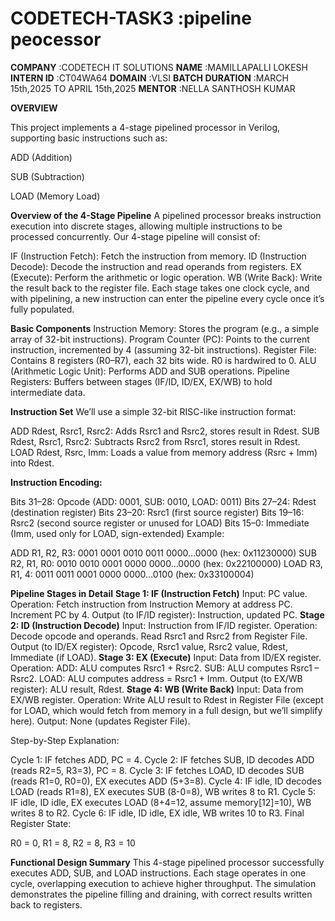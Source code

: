 # CODETECH-TASK3    :pipeline peocessor
**COMPANY**         :CODETECH IT SOLUTIONS
**NAME**            :MAMILLAPALLI LOKESH
**INTERN ID**       :CT04WA64
**DOMAIN**          :VLSI
**BATCH DURATION**  :MARCH 15th,2025 TO APRIL 15th,2025
**MENTOR**          :NELLA SANTHOSH KUMAR

**OVERVIEW**

This project implements a 4-stage pipelined processor in Verilog, supporting basic instructions such as:

ADD (Addition)

SUB (Subtraction)

LOAD (Memory Load)

**Overview of the 4-Stage Pipeline**
A pipelined processor breaks instruction execution into discrete stages, allowing multiple instructions to be processed concurrently. Our 4-stage pipeline will consist of:

IF (Instruction Fetch): Fetch the instruction from memory.
ID (Instruction Decode): Decode the instruction and read operands from registers.
EX (Execute): Perform the arithmetic or logic operation.
WB (Write Back): Write the result back to the register file.
Each stage takes one clock cycle, and with pipelining, a new instruction can enter the pipeline every cycle once it’s fully populated.

**Basic Components**
Instruction Memory: Stores the program (e.g., a simple array of 32-bit instructions).
Program Counter (PC): Points to the current instruction, incremented by 4 (assuming 32-bit instructions).
Register File: Contains 8 registers (R0–R7), each 32 bits wide. R0 is hardwired to 0.
ALU (Arithmetic Logic Unit): Performs ADD and SUB operations.
Pipeline Registers: Buffers between stages (IF/ID, ID/EX, EX/WB) to hold intermediate data.

**Instruction Set**
We’ll use a simple 32-bit RISC-like instruction format:

ADD Rdest, Rsrc1, Rsrc2: Adds Rsrc1 and Rsrc2, stores result in Rdest.
SUB Rdest, Rsrc1, Rsrc2: Subtracts Rsrc2 from Rsrc1, stores result in Rdest.
LOAD Rdest, Rsrc, Imm: Loads a value from memory address (Rsrc + Imm) into Rdest.

**Instruction Encoding:**

Bits 31–28: Opcode (ADD: 0001, SUB: 0010, LOAD: 0011)
Bits 27–24: Rdest (destination register)
Bits 23–20: Rsrc1 (first source register)
Bits 19–16: Rsrc2 (second source register or unused for LOAD)
Bits 15–0: Immediate (Imm, used only for LOAD, sign-extended)
Example:

ADD R1, R2, R3: 0001 0001 0010 0011 0000…0000 (hex: 0x11230000)
SUB R2, R1, R0: 0010 0010 0001 0000 0000…0000 (hex: 0x22100000)
LOAD R3, R1, 4: 0011 0011 0001 0000 0000…0100 (hex: 0x33100004)

 **Pipeline Stages in Detail**
**Stage 1: IF (Instruction Fetch)**
Input: PC value.
Operation: Fetch instruction from Instruction Memory at address PC. Increment PC by 4.
Output (to IF/ID register): Instruction, updated PC.
**Stage 2: ID (Instruction Decode)**
Input: Instruction from IF/ID register.
Operation: Decode opcode and operands. Read Rsrc1 and Rsrc2 from Register File.
Output (to ID/EX register): Opcode, Rsrc1 value, Rsrc2 value, Rdest, Immediate (if LOAD).
**Stage 3: EX (Execute)**
Input: Data from ID/EX register.
Operation:
ADD: ALU computes Rsrc1 + Rsrc2.
SUB: ALU computes Rsrc1 – Rsrc2.
LOAD: ALU computes address = Rsrc1 + Imm.
Output (to EX/WB register): ALU result, Rdest.
**Stage 4: WB (Write Back)**
Input: Data from EX/WB register.
Operation: Write ALU result to Rdest in Register File (except for LOAD, which would fetch from memory in a full design, but we’ll simplify here).
Output: None (updates Register File).

Step-by-Step Explanation:

Cycle 1: IF fetches ADD, PC = 4.
Cycle 2: IF fetches SUB, ID decodes ADD (reads R2=5, R3=3), PC = 8.
Cycle 3: IF fetches LOAD, ID decodes SUB (reads R1=0, R0=0), EX executes ADD (5+3=8).
Cycle 4: IF idle, ID decodes LOAD (reads R1=8), EX executes SUB (8-0=8), WB writes 8 to R1.
Cycle 5: IF idle, ID idle, EX executes LOAD (8+4=12, assume memory[12]=10), WB writes 8 to R2.
Cycle 6: IF idle, ID idle, EX idle, WB writes 10 to R3.
Final Register State:

R0 = 0, R1 = 8, R2 = 8, R3 = 10

**Functional Design Summary**
This 4-stage pipelined processor successfully executes ADD, SUB, and LOAD instructions. Each stage operates in one cycle, overlapping execution to achieve higher throughput. The simulation demonstrates the pipeline filling and draining, with correct results written back to registers.



